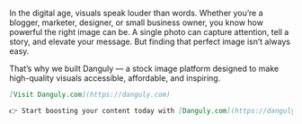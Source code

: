 
In the digital age, visuals speak louder than words. Whether you’re a blogger, marketer, designer, or small business owner, you know how powerful the right image can be. A single photo can capture attention, tell a story, and elevate your message. But finding that perfect image isn’t always easy.

That’s why we built Danguly — a stock image platform designed to make high-quality visuals accessible, affordable, and inspiring.
```md
[Visit Danguly.com](https://danguly.com)

👉 Start boosting your content today with [Danguly.com](https://danguly.com)
```


